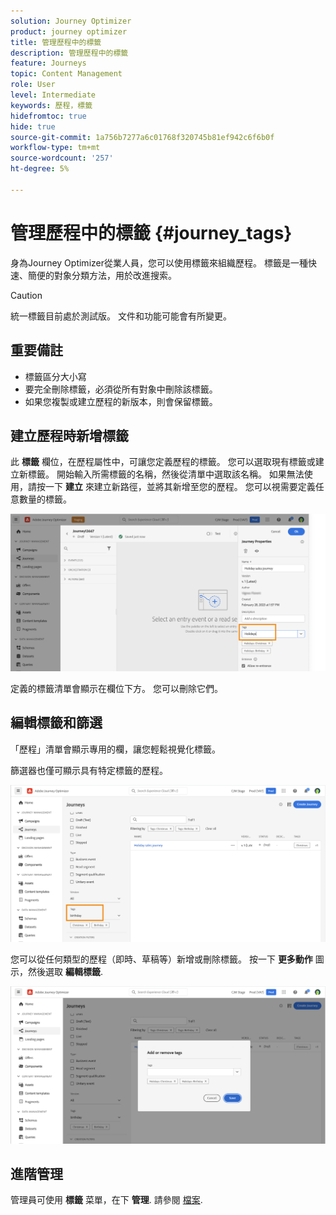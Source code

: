 ```yaml
---
solution: Journey Optimizer
product: journey optimizer
title: 管理歷程中的標籤
description: 管理歷程中的標籤
feature: Journeys
topic: Content Management
role: User
level: Intermediate
keywords: 歷程，標籤
hidefromtoc: true
hide: true
source-git-commit: 1a756b7277a6c01768f320745b81ef942c6f6b0f
workflow-type: tm+mt
source-wordcount: '257'
ht-degree: 5%

---
```


# 管理歷程中的標籤 {#journey_tags}

身為Journey Optimizer從業人員，您可以使用標籤來組織歷程。 標籤是一種快速、簡便的對象分類方法，用於改進搜索。

>[!CAUTION]
>
> 統一標籤目前處於測試版。 文件和功能可能會有所變更。

## 重要備註

* 標籤區分大小寫
* 要完全刪除標籤，必須從所有對象中刪除該標籤。
* 如果您複製或建立歷程的新版本，則會保留標籤。

## 建立歷程時新增標籤

此 **標籤** 欄位，在歷程屬性中，可讓您定義歷程的標籤。 您可以選取現有標籤或建立新標籤。 開始輸入所需標籤的名稱，然後從清單中選取該名稱。 如果無法使用，請按一下 **建立** 來建立新路徑，並將其新增至您的歷程。 您可以視需要定義任意數量的標籤。

![](assets/tags1.png)

定義的標籤清單會顯示在欄位下方。 您可以刪除它們。

## 編輯標籤和篩選

「歷程」清單會顯示專用的欄，讓您輕鬆視覺化標籤。

篩選器也僅可顯示具有特定標籤的歷程。

![](assets/tags2.png)

您可以從任何類型的歷程（即時、草稿等）新增或刪除標籤。 按一下 **更多動作** 圖示，然後選取 **編輯標籤**.

![](assets/tags3.png)

## 進階管理

管理員可使用 **標籤** 菜單，在下 **管理**. 請參閱 [檔案](https://experienceleague.adobe.com/docs/experience-platform/administrative-tags/overview.html).
